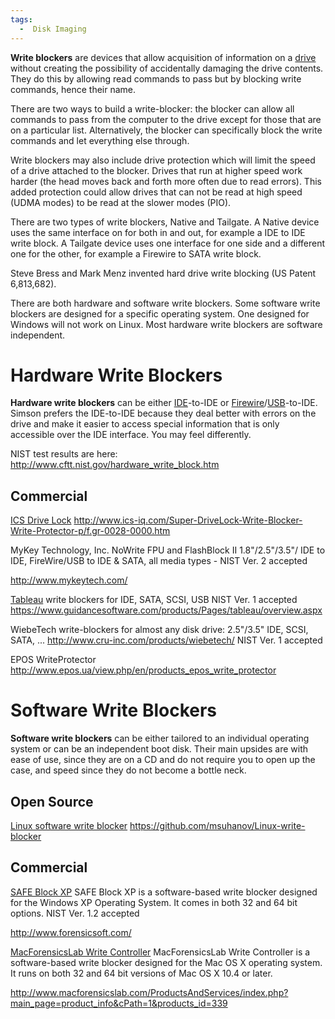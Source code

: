 ```yaml
---
tags:
  -  Disk Imaging
---
```

**Write blockers** are devices that allow acquisition of information on
a [drive](hard_drive.md) without creating the possibility of
accidentally damaging the drive contents. They do this by allowing read
commands to pass but by blocking write commands, hence their name.

There are two ways to build a write-blocker: the blocker can allow all
commands to pass from the computer to the drive except for those that
are on a particular list. Alternatively, the blocker can specifically
block the write commands and let everything else through.

Write blockers may also include drive protection which will limit the
speed of a drive attached to the blocker. Drives that run at higher
speed work harder (the head moves back and forth more often due to read
errors). This added protection could allow drives that can not be read
at high speed (UDMA modes) to be read at the slower modes (PIO).

There are two types of write blockers, Native and Tailgate. A Native
device uses the same interface on for both in and out, for example a IDE
to IDE write block. A Tailgate device uses one interface for one side
and a different one for the other, for example a Firewire to SATA write
block.

Steve Bress and Mark Menz invented hard drive write blocking (US Patent
6,813,682).

There are both hardware and software write blockers. Some software write
blockers are designed for a specific operating system. One designed for
Windows will not work on Linux. Most hardware write blockers are
software independent.

# Hardware Write Blockers

**Hardware write blockers** can be either [IDE](ide.md)-to-IDE
or [Firewire](firewire.md)/[USB](USB "wikilink")-to-IDE. Simson
prefers the IDE-to-IDE because they deal better with errors on the drive
and make it easier to access special information that is only accessible
over the IDE interface. You may feel differently.

NIST test results are here:
<http://www.cftt.nist.gov/hardware_write_block.htm>

## Commercial

[ICS Drive Lock](ics_drive_lock.md)
<http://www.ics-iq.com/Super-DriveLock-Write-Blocker-Write-Protector-p/f.gr-0028-0000.htm>

<!-- -->

MyKey Technology, Inc. NoWrite FPU and FlashBlock II
1.8"/2.5"/3.5"/ IDE to IDE, FireWire/USB to IDE & SATA, all media
types - NIST Ver. 2 accepted

<http://www.mykeytech.com/>

<!-- -->

[Tableau](tableau.md) write blockers for IDE, SATA, SCSI, USB NIST Ver. 1 accepted
<https://www.guidancesoftware.com/products/Pages/tableau/overview.aspx>

<!-- -->

WiebeTech write-blockers for almost any disk drive: 2.5"/3.5" IDE, SCSI, SATA, ...
<http://www.cru-inc.com/products/wiebetech/> NIST Ver. 1 accepted

<!-- -->

EPOS WriteProtector
<http://www.epos.ua/view.php/en/products_epos_write_protector>

# Software Write Blockers

**Software write blockers** can be either tailored to an individual
operating system or can be an independent boot disk. Their main upsides
are with ease of use, since they are on a CD and do not require you to
open up the case, and speed since they do not become a bottle neck.

## Open Source

[Linux software write blocker](linux_software_write_blocker.md)
<https://github.com/msuhanov/Linux-write-blocker>

## Commercial

[SAFE Block XP](safe_block_xp.md)
SAFE Block XP is a software-based write blocker designed for the Windows
XP Operating System. It comes in both 32 and 64 bit options. NIST Ver.
1.2 accepted

<http://www.forensicsoft.com/>

<!-- -->

[MacForensicsLab Write Controller](macforensicslab_write_controller.md)
MacForensicsLab Write Controller is a software-based write blocker
designed for the Mac OS X operating system. It runs on both 32 and 64
bit versions of Mac OS X 10.4 or later.

<http://www.macforensicslab.com/ProductsAndServices/index.php?main_page=product_info&cPath=1&products_id=339>

